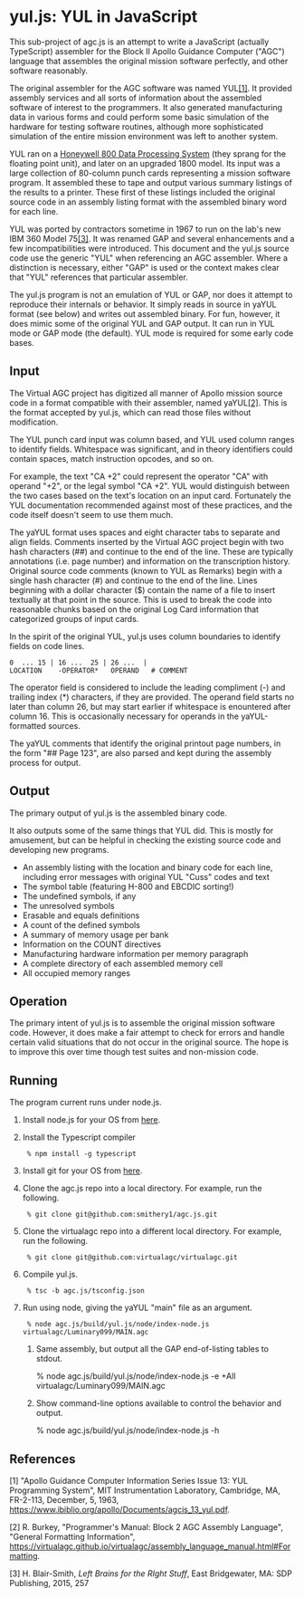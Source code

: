 # yul.js: YUL in JavaScript

This sub-project of agc.js is an attempt to write a JavaScript (actually TypeScript) assembler for the Block II Apollo Guidance Computer ("AGC") language that assembles the original mission software perfectly, and other software reasonably.

The original assembler for the AGC software was named YUL[[1]](#1). It provided assembly services and all sorts of information about the assembled software of interest to the programmers. It also generated manufacturing data in various forms and could perform some basic simulation of the hardware for testing software routines, although more sophisticated simulation of the entire mission environment was left to another system.

YUL ran on a [Honeywell 800 Data Processing System](https://en.wikipedia.org/wiki/Honeywell_800) (they sprang for the floating point unit), and later on an upgraded 1800 model. Its input was a large collection of 80-column punch cards representing a mission software program. It assembled these to tape and output various summary listings of the results to a printer. These first of these listings included the original source code in an assembly listing format with the assembled binary word for each line.

YUL was ported by contractors sometime in 1967 to run on the lab's new IBM 360 Model 75[[3]](#3). It was renamed GAP and several enhancements and a few incompatibilities were introduced. This document and the yul.js source code use the generic "YUL" when referencing an AGC assembler. Where a distinction is necessary, either "GAP" is used or the context makes clear that "YUL" references that particular assembler.

The yul.js program is not an emulation of YUL or GAP, nor does it attempt to reproduce their internals or behavior. It simply reads in source in yaYUL format (see below) and writes out assembled binary. For fun, however, it does mimic some of the original YUL and GAP output. It can run in YUL mode or GAP mode (the default). YUL mode is required for some early code bases.

## Input

The Virtual AGC project has digitized all manner of Apollo mission source code in a format compatible with their assembler, named yaYUL[[2]](#2). This is the format accepted by yul.js, which can read those files without modification.

The YUL punch card input was column based, and YUL used column ranges to identify fields. Whitespace was significant, and in theory identifiers could contain spaces, match instruction opcodes, and so on.

For example, the text "CA +2" could represent the operator "CA" with operand "+2", or the legal symbol "CA +2". YUL would distinguish between the two cases based on the text's location on an input card. Fortunately the YUL documentation recommended against most of these practices, and the code itself doesn't seem to use them much.

The yaYUL format uses spaces and eight character tabs to separate and align fields. Comments inserted by the Virtual AGC project begin with two hash characters (##) and continue to the end of the line. These are typically annotations (i.e. page number) and information on the transcription history. Original source code comments (known to YUL as Remarks) begin with a single hash character (#) and continue to the end of the line. Lines beginning with a dollar character ($) contain the name of a file to insert textually at that point in the source. This is used to break the code into reasonable chunks based on the original Log Card information that categorized groups of input cards.

In the spirit of the original YUL, yul.js uses column boundaries to identify fields on code lines.

    0  ... 15 | 16 ...  25 | 26 ...  |
    LOCATION    -OPERATOR*   OPERAND   # COMMENT

The operator field is considered to include the leading compliment (-) and trailing index (\*) characters, if they are provided. The operand field starts no later than column 26, but may start earlier if whitespace is enountered after column 16. This is occasionally necessary for operands in the yaYUL-formatted sources.

The yaYUL comments that identify the original printout page numbers, in the form "## Page 123", are also parsed and kept during the assembly process for output.

## Output

The primary output of yul.js is the assembled binary code.

It also outputs some of the same things that YUL did. This is mostly for amusement, but can be helpful in checking the existing source code and developing new programs.
- An assembly listing with the location and binary code for each line, including error messages with original YUL "Cuss" codes and text
- The symbol table (featuring H-800 and EBCDIC sorting!)
- The undefined symbols, if any
- The unresolved symbols
- Erasable and equals definitions
- A count of the defined symbols
- A summary of memory usage per bank
- Information on the COUNT directives
- Manufacturing hardware information per memory paragraph
- A complete directory of each assembled memory cell
- All occupied memory ranges

## Operation

The primary intent of yul.js is to assemble the original mission software code. However, it does make a fair attempt to check for errors and handle certain valid situations that do not occur in the original source. The hope is to improve this over time though test suites and non-mission code.

## Running

The program current runs under node.js.

1. Install node.js for your OS from [here](https://nodejs.org/en/download/).
1. Install the Typescript compiler

        % npm install -g typescript

1. Install git for your OS from [here](https://git-scm.com/downloads).
1. Clone the agc.js repo into a local directory. For example, run the following.

        % git clone git@github.com:smithery1/agc.js.git

1. Clone the virtualagc repo into a different local directory. For example, run the following.

        % git clone git@github.com:virtualagc/virtualagc.git

1. Compile yul.js.

        % tsc -b agc.js/tsconfig.json

1. Run using node, giving the yaYUL "main" file as an argument.

        % node agc.js/build/yul.js/node/index-node.js virtualagc/Luminary099/MAIN.agc

    1. Same assembly, but output all the GAP end-of-listing tables to stdout.

        % node agc.js/build/yul.js/node/index-node.js -e +All virtualagc/Luminary099/MAIN.agc

    1. Show command-line options available to control the behavior and output.

        % node agc.js/build/yul.js/node/index-node.js -h

## References
<a id="1">[1]</a> "Apollo Guidance Computer Information Series Issue 13: YUL Programming System", MIT Instrumentation Laboratory, Cambridge, MA, FR-2-113, December, 5, 1963, https://www.ibiblio.org/apollo/Documents/agcis_13_yul.pdf.

<a id="2">[2]</a> R. Burkey, "Programmer's Manual: Block 2 AGC Assembly Language", "General Formatting Information", https://virtualagc.github.io/virtualagc/assembly_language_manual.html#Formatting.

<a id="3">[3]</a> H. Blair-Smith, *Left Brains for the RIght Stuff*, East Bridgewater, MA: SDP Publishing, 2015, 257
